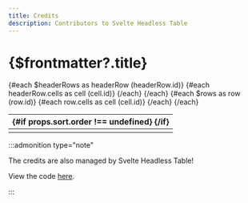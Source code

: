 ```yaml
---
title: Credits
description: Contributors to Svelte Headless Table
---
```


# {$frontmatter?.title}

<script lang="ts">
  import { readable } from 'svelte/store';
  import { createTable, createRender, Render, Subscribe } from 'svelte-headless-table';
  import { addSortBy } from 'svelte-headless-table/plugins';
  import CreditsAnchor from './CreditsAnchor.svelte';
  import CreditsHtml from './CreditsHtml.svelte';
  import CaretDownIcon from '~icons/ic/round-keyboard-arrow-down';
  
  const data = readable([
    {
      name: 'React Table',
      description: 'Svelte Headless Table takes inspiration for its column model from React Table.',
      url: 'https://react-table.tanstack.com/',
    },
    {
      name: 'KitDocs',
      description: 'The documentation site is built with KitDocs.',
      url: 'https://kitdocs.vercel.app/docs/getting-started/introduction',
    },
    {
      name: '@blerrgh',
      description: 'For designing and implementing a server-side API',
      url: 'https://github.com/blerrgh'
    },
    {
      name: '@risalfajar',
      description: 'For better column id inference and native Date sorting on the <code>addSortBy</code> plugin.',
      url: 'https://github.com/risalfajar'
    }
  ]);

  const table = createTable(data, {
    sort: addSortBy(),
  });

  const columns = table.createColumns([
    table.column({
      header: 'Name',
      id: 'name',
      accessor: item => item,
      cell: ({ value: { name, url }}) => createRender(CreditsAnchor, { label: name, href: url }),
      plugins: {
        sort: {
          getSortValue: ({ name }) => name,
        }
      },
    }),
    table.column({
      header: 'Description',
      accessor: 'description',
      cell: ({ value }) => createRender(CreditsHtml, { html: value }),
    }),
  ]);
  const { headerRows, rows } = table.createViewModel(columns);
</script>

<table>
  <thead>
    {#each $headerRows as headerRow (headerRow.id)}
      <tr>
        {#each headerRow.cells as cell (cell.id)}
          <Subscribe attrs={cell.attrs()} let:attrs props={cell.props()} let:props>
            <th {...attrs} on:click={props.sort.toggle}>
              <div class="flex items-center">
                <Render of={cell.render()} />
                {#if props.sort.order !== undefined}
                  <CaretDownIcon
                    class="transition-transform {props.sort.order === 'desc' && '-scale-y-100'}"
                  />
                {/if}
              </div>
            </th>
          </Subscribe>
        {/each}
      </tr>
    {/each}
  </thead>
  <tbody>
    {#each $rows as row (row.id)}
      <tr>
        {#each row.cells as cell (cell.id)}
          <Subscribe attrs={cell.attrs()} let:attrs>
            <td {...attrs}>
              <Render of={cell.render()} />
            </td>
          </Subscribe>
        {/each}
      </tr>
    {/each}
  </tbody>
</table>

:::admonition type="note"

The credits are also managed by Svelte Headless Table!

View the code [here](https://svelte.dev/repl/4bf807f8def64c3e97c3c062641358b2?version=3.48.0).

:::

